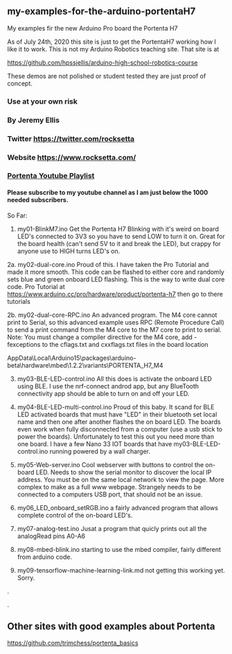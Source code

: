 ## my-examples-for-the-arduino-portentaH7
My examples fir the new Arduino Pro board the Portenta H7


As of July 24th, 2020 this site is just to get the PortentaH7 working how I like it to work. This is not my Arduino Robotics teaching site. That site is at 

https://github.com/hpssjellis/arduino-high-school-robotics-course

These demos are not polished or student tested they are just proof of concept.



### Use at your own risk
### By Jeremy Ellis
### Twitter https://twitter.com/rocksetta
### Website https://www.rocksetta.com/
### [Portenta Youtube Playlist](https://www.youtube.com/watch?v=Wl--BNbMSQA&list=PL57Dnr1H_egtm0pi-okmG0iE_X5dROaLw)
#### Please subscribe to my youtube channel as I am just below the 1000 needed subscribers.







So Far:

1. my01-BlinkM7.ino Get the Portenta H7 Blinking with it's weird on board LED's connected to 3V3 so you have to send LOW to turn it on. Great for the board health (can't send 5V to it and break the LED), but crappy for anyone use to HIGH turns LED's on.

2a. my02-dual-core.ino Proud of this. I have taken the Pro Tutorial and made it more smooth. This code can be flashed to either core and randomly sets blue and green onboard LED flashing. This is the way to write dual core code.  Pro Tutorial at  https://www.arduino.cc/pro/hardware/product/portenta-h7 then go to there tutorials

2b. my02-dual-core-RPC.ino An advanced program.  The M4 core cannot print to Serial, so this advanced example uses RPC (Remote Procedure Call) to send a print command from the M4 core to the M7 core to print to serial. Note: You must change a compiler directive for the M4 core, add -fexceptions to the cflags.txt and cxxflags.txt files in the board location 

AppData\Local\Arduino15\packages\arduino-beta\hardware\mbed\1.2.2\variants\PORTENTA_H7_M4




3. my03-BLE-LED-control.ino All this does is activate the onboard LED using BLE. I use the nrf-connect androd app, but any BlueTooth connectivity app should be able to turn on and off your LED.

4. my04-BLE-LED-multi-control.ino Proud of this baby. It scand for BLE LED activated boards that must have "LED" in their bluetooth set local name and then one after another flashes the on board LED. The boards even work when fully disconnected from a computer (use a usb stick to power the boards). Unfortunately to test this out you need more than one board. I have a few Nano 33 IOT boards that have  my03-BLE-LED-control.ino running powered by a wall charger.

5. my05-Web-server.ino Cool webserver with buttons to control the on-board LED. Needs to show the serial monitor to discover the local IP address. You must be on the same local network to view the page. More complex to make as a full www webpage. Strangely needs to be connected to a computers USB port, that should not be an issue.


6. my06_LED_onboard_setRGB.ino a fairly advanced program that allows complete control of the on-board LED's.

7. my07-analog-test.ino Jusat a program that quicly prints out all the analogRead pins A0-A6

8. my08-mbed-blink.ino   starting to use the mbed compiler, fairly different from arduino code.

9. my09-tensorflow-machine-learning-link.md not getting this working yet. Sorry.







.





.





## Other sites with good examples about Portenta

https://github.com/trimchess/portenta_basics


